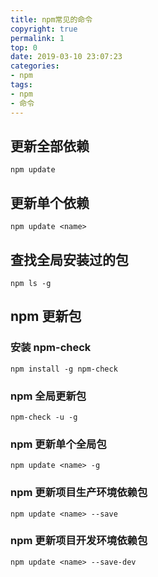```yaml
---
title: npm常见的命令
copyright: true
permalink: 1
top: 0
date: 2019-03-10 23:07:23
categories:
- npm
tags:
- npm
- 命令
---
```


## 更新全部依赖

```
npm update
```

## 更新单个依赖

```
npm update <name>
```

## 查找全局安装过的包

```
npm ls -g
```

## npm 更新包

### 安装 npm-check

```
npm install -g npm-check
```

### npm 全局更新包

```
npm-check -u -g
```

### npm 更新单个全局包

```
npm update <name> -g
```

### npm 更新项目生产环境依赖包

```
npm update <name> --save
```

### npm 更新项目开发环境依赖包

```
npm update <name> --save-dev
```
